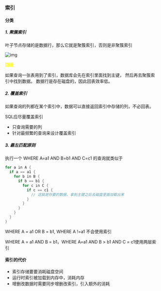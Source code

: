 ### 索引

#### 分类

##### 1. 聚簇索引

叶子节点存储的是数据行，那么它就是聚簇索引，否则是非聚簇索引

![img](https://static001.geekbang.org/resource/image/b6/c0/b678418551507cf9a91519b524fed0c0.png?wh=1920x1037)

<font color="yellow">**回表**</font>

如果查询一张表用到了索引，数据库会先在索引里面找到主键， 然后再去聚簇索引中找到数据。 数据行是存在磁盘的，因此回表效率低。

##### 2. 覆盖索引

如果查询的列都在某个索引中，数据可以直接返回索引中存储的列，不必回表。

SQL应尽量覆盖索引

* 只查询需要的列
* 针对最频繁的查询来设计覆盖索引



##### 3. 最左匹配原则

执行一个 WHERE A=a1 AND B=b1 AND C=c1 的查询就类似于

```go
for a in A {
  if a == a1 {
    for b in B {
      if b == b1 {
        for c in C {
          if c == c1 {
            // 这就是你要的数据，拿到主键之后去磁盘里面加载出来
          }
        }
      }
    }
  }
}
```

WHERE A = a1 OR B = b1, WHERE A !=a1 不会使用索引

WHERE A = a1 AND B = b1，WHERE A=a1 AND B > b1 AND C = c1使用两层索引



#### 索引的代价

* 索引存储要要消耗磁盘空间
* 运行时索引被加载到内存中，消耗内存
* 增删改数据时需要同步增删改索引，引入额外的消耗



